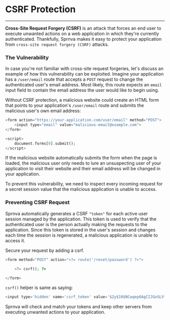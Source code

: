 # CSRF Protection
---
**Cross-Site Request Forgery (CSRF)** is an attack that forces an end user to execute unwanted actions on a web application in which they're currently authenticated. Thankfully, Sprnva makes it easy to protect your application from `cross-site request forgery (CSRF)` attacks.

### The Vulnerability
In case you're not familiar with cross-site request forgeries, let's discuss an example of how this vulnerability can be exploited. Imagine your application has a `/user/email` route that accepts a `POST` request to change the authenticated user's email address. Most likely, this route expects an `email` input field to contain the email address the user would like to begin using.

Without CSRF protection, a malicious website could create an HTML form that points to your application's `/user/email` route and submits the malicious user's own email address:

```php
<form action="https://your-application.com/user/email" method="POST">
    <input type="email" value="malicious-email@example.com">
</form>

<script>
    document.forms[0].submit();
</script>
```

If the malicious website automatically submits the form when the page is loaded, the malicious user only needs to lure an unsuspecting user of your application to visit their website and their email address will be changed in your application.

To prevent this vulnerability, we need to inspect every incoming request for a secret session value that the malicious application is unable to access.

### Preventing CSRF Request
Sprnva automatically generates a CSRF `"token"` for each active user session managed by the application. This token is used to verify that the authenticated user is the person actually making the requests to the application. Since this token is stored in the user's session and changes each time the session is regenerated, a malicious application is unable to access it.

Secure your request by adding a csrf.

```php
<form method="POST" action="<?= route('/reset/password') ?>">

    <?= csrf(); ?>

</form>
```

`csrf()` helper is same as saying:
```php
<input type='hidden' name='csrf_token' value='$2y$10$NCwqep6AgCIJGoSLVfMbm.svXCAtwrVX7uUG4nrp.z7LZQ2owrZ6a'>
```

Sprnva will check and match your tokens and keep other servers from executing unwanted actions to your application.
